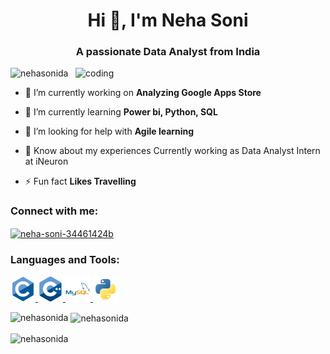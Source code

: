 <h1 align="center">Hi 👋, I'm Neha Soni</h1>
<h3 align="center">A passionate Data Analyst from India</h3>

<img align="right" alt="coding" width="400" src="https://nodusanalytics.com/wp-content/uploads/2021/03/bi-dashboard-for-website.gif">

<p align="left"> <img src="https://komarev.com/ghpvc/?username=nehasonida&label=Profile%20views&color=0e75b6&style=flat" alt="nehasonida" /> </p>

- 🔭 I’m currently working on **Analyzing Google Apps Store**

- 🌱 I’m currently learning **Power bi, Python, SQL**

- 🤝 I’m looking for help with **Agile learning**

- 📄 Know about my experiences Currently working as Data Analyst Intern at iNeuron

- ⚡ Fun fact **Likes Travelling**

<h3 align="left">Connect with me:</h3>
<p align="left">
<a href="https://linkedin.com/in/neha-soni-34461424b" target="blank"><img align="center" src="https://raw.githubusercontent.com/rahuldkjain/github-profile-readme-generator/master/src/images/icons/Social/linked-in-alt.svg" alt="neha-soni-34461424b" height="30" width="40" /></a>
</p>

<h3 align="left">Languages and Tools:</h3>
<p align="left"> <a href="https://www.cprogramming.com/" target="_blank" rel="noreferrer"> <img src="https://raw.githubusercontent.com/devicons/devicon/master/icons/c/c-original.svg" alt="c" width="40" height="40"/> </a> <a href="https://www.w3schools.com/cpp/" target="_blank" rel="noreferrer"> <img src="https://raw.githubusercontent.com/devicons/devicon/master/icons/cplusplus/cplusplus-original.svg" alt="cplusplus" width="40" height="40"/> </a> <a href="https://www.mysql.com/" target="_blank" rel="noreferrer"> <img src="https://raw.githubusercontent.com/devicons/devicon/master/icons/mysql/mysql-original-wordmark.svg" alt="mysql" width="40" height="40"/> </a> <a href="https://www.python.org" target="_blank" rel="noreferrer"> <img src="https://raw.githubusercontent.com/devicons/devicon/master/icons/python/python-original.svg" alt="python" width="40" height="40"/> </a> </p>

<p><img align="left" src="https://github-readme-stats.vercel.app/api/top-langs?username=nehasonida&show_icons=true&locale=en&layout=compact" alt="nehasonida" /></p>

<p>&nbsp;<img align="center" src="https://github-readme-stats.vercel.app/api?username=nehasonida&show_icons=true&locale=en" alt="nehasonida" /></p>

<p><img align="center" src="https://github-readme-streak-stats.herokuapp.com/?user=nehasonida&" alt="nehasonida" /></p>
